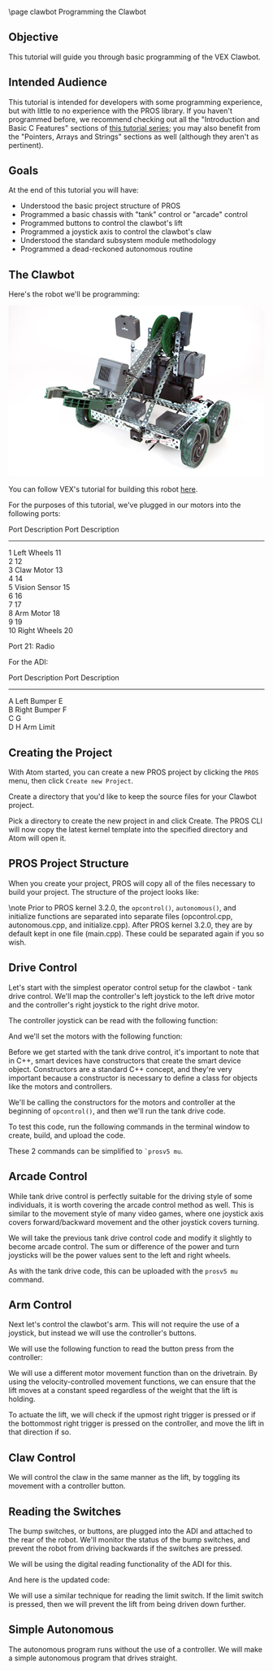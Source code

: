 \page clawbot Programming the Clawbot

## Objective

This tutorial will guide you through basic programming of the VEX
Clawbot.

## Intended Audience

This tutorial is intended for developers with some programming
experience, but with little to no experience with the PROS library. If
you haven't programmed before, we recommend checking out all the
"Introduction and Basic C Features" sections of [this tutorial
series](http://www.studytonight.com/c/overview-of-c.php); you may also
benefit from the "Pointers, Arrays and Strings" sections as well
(although they aren't as pertinent).

## Goals

At the end of this tutorial you will have:

- Understood the basic project structure of PROS
- Programmed a basic chassis with "tank" control or "arcade" control
- Programmed buttons to control the clawbot's lift
- Programmed a joystick axis to control the clawbot's claw
- Understood the standard subsystem module methodology
- Programmed a dead-reckoned autonomous routine

## The Clawbot

Here's the robot we'll be programming:

![](clawbot1.jpg)

You can follow VEX's tutorial for building this robot
[here](https://v5beta.vex.com/parent-wrapper.php?id=v5-with-clawbot).

For the purposes of this tutorial, we've plugged in our motors into the
following ports:

Port Description Port Description

---

1 Left Wheels 11  
 2 12  
 3 Claw Motor 13  
 4 14  
 5 Vision Sensor 15  
 6 16  
 7 17  
 8 Arm Motor 18  
 9 19  
 10 Right Wheels 20

Port 21: Radio

For the ADI:

Port Description Port Description

---

A Left Bumper E  
 B Right Bumper F  
 C G  
 D H Arm Limit

## Creating the Project

With Atom started, you can create a new PROS project by clicking the
`PROS` menu, then click `Create new Project`.

Create a directory that you'd like to keep the source files for your
Clawbot project.

Pick a directory to create the new project in and click Create. The PROS
CLI will now copy the latest kernel template into the specified
directory and Atom will open it.

## PROS Project Structure

When you create your project, PROS will copy all of the files necessary
to build your project. The structure of the project looks like:

\note
Prior to PROS kernel 3.2.0, the `opcontrol()`, `autonomous()`, and
initialize functions are separated into separate files (opcontrol.cpp,
autonomous.cpp, and initialize.cpp). After PROS kernel 3.2.0, they are
by default kept in one file (main.cpp). These could be separated again
if you so wish.

## Drive Control

Let's start with the simplest operator control setup for the clawbot -
tank drive control. We'll map the controller's left joystick to the left
drive motor and the controller's right joystick to the right drive
motor.

The controller joystick can be read with the following function:

And we'll set the motors with the following function:

Before we get started with the tank drive control, it's important to
note that in C++, smart devices have constructors that create the smart
device object. Constructors are a standard C++ concept, and they're very
important because a constructor is necessary to define a class for
objects like the motors and controllers.

We'll be calling the constructors for the motors and controller at the
beginning of `opcontrol()`, and then we'll run the tank drive code.

To test this code, run the following commands in the terminal window to
create, build, and upload the code.

These 2 commands can be simplified to `` `prosv5 mu ``.

## Arcade Control

While tank drive control is perfectly suitable for the driving style of
some individuals, it is worth covering the arcade control method as
well. This is similar to the movement style of many video games, where
one joystick axis covers forward/backward movement and the other
joystick covers turning.

We will take the previous tank drive control code and modify it slightly
to become arcade control. The sum or difference of the power and turn
joysticks will be the power values sent to the left and right wheels.

As with the tank drive code, this can be uploaded with the `prosv5 mu`
command.

## Arm Control

Next let's control the clawbot's arm. This will not require the use of a
joystick, but instead we will use the controller's buttons.

We will use the following function to read the button press from the
controller:

We will use a different motor movement function than on the drivetrain.
By using the velocity-controlled movement functions, we can ensure that
the lift moves at a constant speed regardless of the weight that the
lift is holding.

To actuate the lift, we will check if the upmost right trigger is
pressed or if the bottommost right trigger is pressed on the controller,
and move the lift in that direction if so.

## Claw Control

We will control the claw in the same manner as the lift, by toggling its
movement with a controller button.

## Reading the Switches

The bump switches, or buttons, are plugged into the ADI and attached to
the rear of the robot. We'll monitor the status of the bump switches,
and prevent the robot from driving backwards if the switches are
pressed.

We will be using the digital reading functionality of the ADI for this.

And here is the updated code:

We will use a similar technique for reading the limit switch. If the
limit switch is pressed, then we will prevent the lift from being driven
down further.

## Simple Autonomous

The autonomous program runs without the use of a controller. We will
make a simple autonomous program that drives straight.
